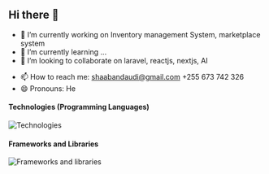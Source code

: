 ## Hi there 👋

- 🔭 I’m currently working on Inventory management System, marketplace system
- 🌱 I’m currently learning ...
- 👯 I’m looking to collaborate on laravel, reactjs, nextjs, AI
<!-- - 🤔 I’m looking for help with ... -->
- 📫 How to reach me: shaabandaudi@gmail.com +255 673 742 326
- 😄 Pronouns: He

#### Technologies (Programming Languages)
![Technologies](https://skillicons.dev/icons?i=html,css,js,dart,c,cpp,java,python)

#### Frameworks and Libraries
 ![Frameworks and libraries](https://skillicons.dev/icons?i=react,django,flutter,flask)
